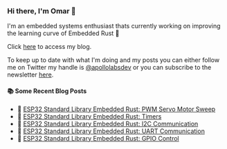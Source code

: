 ### Hi there, I'm Omar 👋

I'm an embedded systems enthusiast thats currently working on improving the learning curve of Embedded Rust 🦀

Click [here](https://apollolabsblog.hashnode.dev/) to access my blog.

To keep up to date with what I'm doing and my posts you can either follow me on Twitter my handle is [@apollolabsdev](https://twitter.com/apollolabsbin) or you can subscribe to the newsletter [here](http://subscribepage.io/apollolabsnewsletter).

<!--
**apollolabsdev/apollolabsdev** is a ✨ _special_ ✨ repository because its `README.md` (this file) appears on your GitHub profile.

Here are some ideas to get you started:

- 🔭 I’m currently working on ...
- 🌱 I’m currently learning ...
- 👯 I’m looking to collaborate on ...
- 🤔 I’m looking for help with ...
- 💬 Ask me about ...
- 📫 How to reach me: ...
- 😄 Pronouns: ...
- ⚡ Fun fact: ...
-->


#### :books: Some Recent Blog Posts
<!-- BLOGPOSTS:START -->
 - 💫 [ESP32 Standard Library Embedded Rust: PWM Servo Motor Sweep](https://apollolabsblog.hashnode.dev/esp32-standard-library-embedded-rust-pwm-servo-motor-sweep)
 - 🌮 [ESP32 Standard Library Embedded Rust: Timers](https://apollolabsblog.hashnode.dev/esp32-standard-library-embedded-rust-timers)
 - 💫 [ESP32 Standard Library Embedded Rust: I2C Communication](https://apollolabsblog.hashnode.dev/esp32-standard-library-embedded-rust-i2c-communication)
 - 🚀 [ESP32 Standard Library Embedded Rust: UART Communication](https://apollolabsblog.hashnode.dev/esp32-standard-library-embedded-rust-uart-communication)
 - 💫 [ESP32 Standard Library Embedded Rust: GPIO Control](https://apollolabsblog.hashnode.dev/esp32-standard-library-embedded-rust-gpio-control)<!-- BLOGPOSTS:END -->
